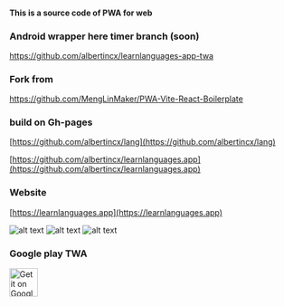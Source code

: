 #### This is a source code of PWA for web

### Android wrapper here timer branch (soon)
https://github.com/albertincx/learnlanguages-app-twa

### Fork from

https://github.com/MengLinMaker/PWA-Vite-React-Boilerplate

### build on Gh-pages

[https://github.com/albertincx/lang](https://github.com/albertincx/lang)

[https://github.com/albertincx/learnlanguages.app](https://github.com/albertincx/learnlanguages.app)

### Website

[https://learnlanguages.app](https://learnlanguages.app)

![alt text](img1.png) ![alt text](img2.png) ![alt text](img3.png)


### Google play TWA

<a href="https://play.google.com/store/apps/details?id=io.safiullin.puzzle">
      <img alt="Get it on Google Play" src="https://play.google.com/intl/en_us/badges/images/apps/en-play-badge.png" height="50"/>
</a>


